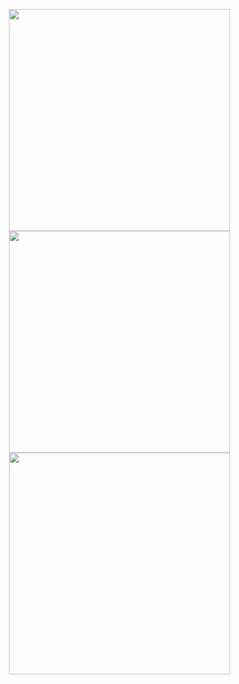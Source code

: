<div align="center">
  <img src="https://github-readme-stats.vercel.app/api?username=jooapa&theme=vue-dark&show_icons=true&hide_border=false&count_private=true" width="400" />
</div>

<div align="center">
  <img src="https://github-readme-streak-stats.herokuapp.com/?user=jooapa&theme=vue-dark&hide_border=false" width="400" />
</div>

<div align="center">
  <img src="https://github-readme-stats.vercel.app/api/top-langs/?username=jooapa&theme=vue-dark&show_icons=true&hide_border=false&layout=compact" width="400" />
</div>
